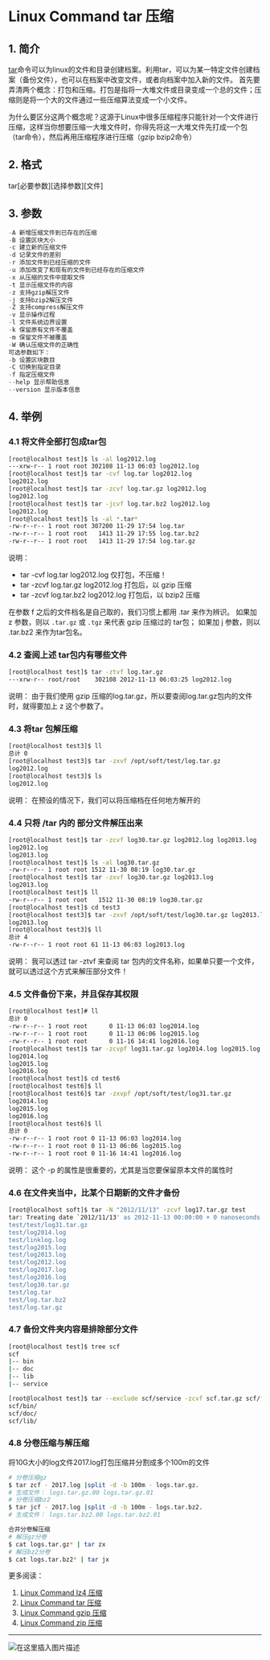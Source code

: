 # Linux Command tar 压缩

##  1. 简介
[tar](https://www.gnu.org/software/tar/)命令可以为linux的文件和目录创建档案。利用tar，可以为某一特定文件创建档案（备份文件），也可以在档案中改变文件，或者向档案中加入新的文件。
首先要弄清两个概念：打包和压缩。打包是指将一大堆文件或目录变成一个总的文件；压缩则是将一个大的文件通过一些压缩算法变成一个小文件。

为什么要区分这两个概念呢？这源于Linux中很多压缩程序只能针对一个文件进行压缩，这样当你想要压缩一大堆文件时，你得先将这一大堆文件先打成一个包（tar命令），然后再用压缩程序进行压缩（gzip bzip2命令）
## 2. 格式

tar[必要参数][选择参数][文件] 



##  3. 参数

```c
-A 新增压缩文件到已存在的压缩
-B 设置区块大小
-c 建立新的压缩文件
-d 记录文件的差别
-r 添加文件到已经压缩的文件
-u 添加改变了和现有的文件到已经存在的压缩文件
-x 从压缩的文件中提取文件
-t 显示压缩文件的内容
-z 支持gzip解压文件
-j 支持bzip2解压文件
-Z 支持compress解压文件
-v 显示操作过程
-l 文件系统边界设置
-k 保留原有文件不覆盖
-m 保留文件不被覆盖
-W 确认压缩文件的正确性
可选参数如下：
-b 设置区块数目
-C 切换到指定目录
-f 指定压缩文件
--help 显示帮助信息
--version 显示版本信息
```
##  4. 举例
### 4.1 将文件全部打包成tar包


```bash
[root@localhost test]$ ls -al log2012.log
---xrw-r-- 1 root root 302108 11-13 06:03 log2012.log
[root@localhost test]$ tar -cvf log.tar log2012.log 
log2012.log
[root@localhost test]$ tar -zcvf log.tar.gz log2012.log
log2012.log
[root@localhost test]$ tar -jcvf log.tar.bz2 log2012.log 
log2012.log
[root@localhost test]$ ls -al *.tar*
-rw-r--r-- 1 root root 307200 11-29 17:54 log.tar
-rw-r--r-- 1 root root   1413 11-29 17:55 log.tar.bz2
-rw-r--r-- 1 root root   1413 11-29 17:54 log.tar.gz
```

说明：

 - tar -cvf log.tar log2012.log    仅打包，不压缩！
 - tar -zcvf log.tar.gz log2012.log   打包后，以 gzip 压缩
 - tar -zcvf log.tar.bz2 log2012.log  打包后，以 bzip2 压缩

在参数 f 之后的文件档名是自己取的，我们习惯上都用 .tar 来作为辨识。 如果加 z 参数，则以 `.tar.gz` 或 `.tgz` 来代表 gzip 压缩过的 tar包； 如果加 j 参数，则以 .tar.bz2 来作为tar包名。

### 4.2 查阅上述 tar包内有哪些文件
```bash
[root@localhost test]$ tar -ztvf log.tar.gz
---xrw-r-- root/root    302108 2012-11-13 06:03:25 log2012.log
```

说明：
由于我们使用 gzip 压缩的log.tar.gz，所以要查阅log.tar.gz包内的文件时，就得要加上 z 这个参数了。

### 4.3 将tar 包解压缩

```bash
[root@localhost test3]$ ll
总计 0
[root@localhost test3]$ tar -zxvf /opt/soft/test/log.tar.gz
log2012.log
[root@localhost test3]$ ls
log2012.log
```

说明：
在预设的情况下，我们可以将压缩档在任何地方解开的

### 4.4 只将 /tar 内的 部分文件解压出来

```bash
[root@localhost test]$ tar -zcvf log30.tar.gz log2012.log log2013.log 
log2012.log
log2013.log
[root@localhost test]$ ls -al log30.tar.gz 
-rw-r--r-- 1 root root 1512 11-30 08:19 log30.tar.gz
[root@localhost test]$ tar -zxvf log30.tar.gz log2013.log
log2013.log
[root@localhost test]$ ll
-rw-r--r-- 1 root root   1512 11-30 08:19 log30.tar.gz
[root@localhost test]$ cd test3
[root@localhost test3]$ tar -zxvf /opt/soft/test/log30.tar.gz log2013.log
log2013.log
[root@localhost test3]$ ll
总计 4
-rw-r--r-- 1 root root 61 11-13 06:03 log2013.log
```

说明：
我可以透过 tar -ztvf 来查阅 tar 包内的文件名称，如果单只要一个文件，就可以透过这个方式来解压部分文件！

### 4.5 文件备份下来，并且保存其权限

```bash
[root@localhost test]# ll
总计 0
-rw-r--r-- 1 root root      0 11-13 06:03 log2014.log
-rw-r--r-- 1 root root      0 11-13 06:06 log2015.log
-rw-r--r-- 1 root root      0 11-16 14:41 log2016.log
[root@localhost test]$ tar -zcvpf log31.tar.gz log2014.log log2015.log log2016.log 
log2014.log
log2015.log
log2016.log
[root@localhost test]$ cd test6
[root@localhost test6]$ ll
[root@localhost test6]$ tar -zxvpf /opt/soft/test/log31.tar.gz 
log2014.log
log2015.log
log2016.log
[root@localhost test6]$ ll
总计 0
-rw-r--r-- 1 root root 0 11-13 06:03 log2014.log
-rw-r--r-- 1 root root 0 11-13 06:06 log2015.log
-rw-r--r-- 1 root root 0 11-16 14:41 log2016.log
```

说明：
这个 -p 的属性是很重要的，尤其是当您要保留原本文件的属性时

### 4.6 在文件夹当中，比某个日期新的文件才备份

```bash
[root@localhost soft]$ tar -N "2012/11/13" -zcvf log17.tar.gz test
tar: Treating date `2012/11/13' as 2012-11-13 00:00:00 + 0 nanoseconds
test/test/log31.tar.gz
test/log2014.log
test/linklog.log
test/log2015.log
test/log2013.log
test/log2012.log
test/log2017.log
test/log2016.log
test/log30.tar.gz
test/log.tar
test/log.tar.bz2
test/log.tar.gz
```


### 4.7 备份文件夹内容是排除部分文件
```bash
[root@localhost test]$ tree scf
scf
|-- bin
|-- doc
|-- lib
|-- service

[root@localhost test]$ tar --exclude scf/service -zcvf scf.tar.gz scf/* 
scf/bin/
scf/doc/
scf/lib/
```

###  4.8 分卷压缩与解压缩
将10G大小的log文件2017.log打包压缩并分割成多个100m的文件

```bash
# 分卷压缩gz
$ tar zcf - 2017.log |split -d -b 100m - logs.tar.gz.
# 生成文件： logs.tar.gz.00 logs.tar.gz.01
# 分卷压缩bz2
$ tar jcf - 2017.log |split -d -b 100m - logs.tar.bz2.
# 生成文件： logs.tar.bz2.00 logs.tar.bz2.01
```

```bash
合并分卷解压缩
# 解压gz分卷
$ cat logs.tar.gz* | tar zx
# 解压bz2分卷
$ cat logs.tar.bz2* | tar jx
```

更多阅读：
 1. [Linux Command lz4 压缩](https://blog.csdn.net/xixihahalelehehe/article/details/125201619)
 2. [Linux Command tar 压缩](https://ghostwritten.blog.csdn.net/article/details/106056841)
 3. [Linux Command gzip 压缩](https://blog.csdn.net/xixihahalelehehe/article/details/104724596)
 4. [Linux Command zip 压缩](https://blog.csdn.net/xixihahalelehehe/article/details/125203106)

---
![在这里插入图片描述](https://img-blog.csdnimg.cn/198d920091864869b38ab6f36b096846.gif#pic_center)

